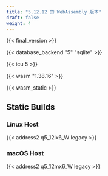 ```yaml
---
title: "5.12.12 的 WebAssembly 版本"
draft: false
weight: 4
---
```


{{< final_version >}}

{{< database_backend "5" "sqlite" >}}

{{< icu 5 >}}

{{< wasm "1.38.16" >}}

{{< wasm_static >}}

## Static Builds

### Linux Host

{{< address2 q5_12lx6_W legacy >}}

### macOS Host

{{< address2 q5_12mx6_W legacy >}}

